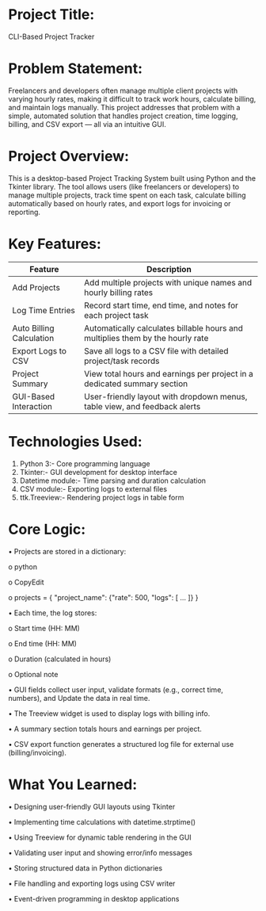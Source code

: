 

# Project Title:
 CLI-Based Project Tracker

# Problem Statement:
Freelancers and developers often manage multiple client projects with varying hourly rates,
making it difficult to track work hours, calculate billing, and maintain logs manually. This
project addresses that problem with a simple, automated solution that handles project
creation, time logging, billing, and CSV export — all via an intuitive GUI.

# Project Overview:
This is a desktop-based Project Tracking System built using Python and the Tkinter library.
The tool allows users (like freelancers or developers) to manage multiple projects, track time
spent on each task, calculate billing automatically based on hourly rates, and export logs for
invoicing or reporting.

# Key Features:
|Feature            |    Description      |
|--------------------------------------|-------------------------------------------|
| Add Projects  | Add multiple projects with unique names and hourly billing rates |
| Log Time Entries | Record start time, end time, and notes for each project task |
| Auto Billing Calculation | Automatically calculates billable hours and multiplies them by the hourly rate |
| Export Logs to CSV | Save all logs to a CSV file with detailed project/task records |
| Project Summary | View total hours and earnings per project in a dedicated summary section |
| GUI-Based Interaction | User-friendly layout with dropdown menus, table view, and feedback alerts |

# Technologies Used:

1. Python 3:- Core programming language
2. Tkinter:- GUI development for desktop interface
3. Datetime module:- Time parsing and duration calculation
4. CSV module:- Exporting logs to external files
5. ttk.Treeview:- Rendering project logs in table form

# Core Logic:

• Projects are stored in a dictionary:

   o python
   
   o CopyEdit
   
   o projects = { "project_name": {"rate": 500, "logs": [ ... ]} }
   
• Each time, the log stores:

  o Start time (HH: MM)
  
  o End time (HH: MM)
  
  o Duration (calculated in hours)
  
  o Optional note
  
• GUI fields collect user input, validate formats (e.g., correct time, numbers), and
  Update the data in real time.
  
• The Treeview widget is used to display logs with billing info.

• A summary section totals hours and earnings per project.

• CSV export function generates a structured log file for external use (billing/invoicing).

# What You Learned:

• Designing user-friendly GUI layouts using Tkinter

• Implementing time calculations with datetime.strptime()

• Using Treeview for dynamic table rendering in the GUI

• Validating user input and showing error/info messages

• Storing structured data in Python dictionaries

• File handling and exporting logs using CSV writer

• Event-driven programming in desktop applications

